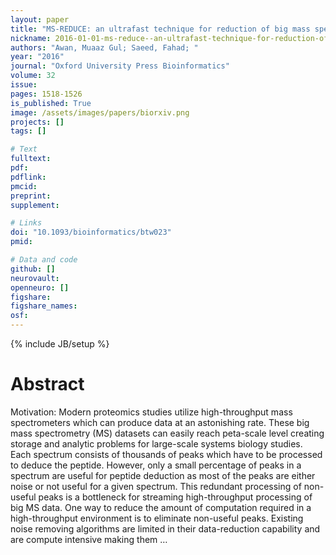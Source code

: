 ```yaml
---
layout: paper
title: "MS-REDUCE: an ultrafast technique for reduction of big mass spectrometry data for high-throughput processing"
nickname: 2016-01-01-ms-reduce--an-ultrafast-technique-for-reduction-of-big-mass-spectrometry-data-for-high-throughput-processing
authors: "Awan, Muaaz Gul; Saeed, Fahad; "
year: "2016"
journal: "Oxford University Press Bioinformatics"
volume: 32
issue:
pages: 1518-1526
is_published: True
image: /assets/images/papers/biorxiv.png
projects: []
tags: []

# Text
fulltext:
pdf:
pdflink:
pmcid:
preprint: 
supplement:

# Links
doi: "10.1093/bioinformatics/btw023"
pmid:

# Data and code
github: []
neurovault:
openneuro: []
figshare:
figshare_names:
osf:
---
```

{% include JB/setup %}

# Abstract

Motivation: Modern proteomics studies utilize high-throughput mass spectrometers which can produce data at an astonishing rate. These big mass spectrometry (MS) datasets can easily reach peta-scale level creating storage and analytic problems for large-scale systems biology studies. Each spectrum consists of thousands of peaks which have to be processed to deduce the peptide. However, only a small percentage of peaks in a spectrum are useful for peptide deduction as most of the peaks are either noise or not useful for a given spectrum. This redundant processing of non-useful peaks is a bottleneck for streaming high-throughput processing of big MS data. One way to reduce the amount of computation required in a high-throughput environment is to eliminate non-useful peaks. Existing noise removing algorithms are limited in their data-reduction capability and are compute intensive making them …
